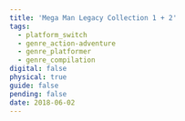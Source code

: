 ```yaml
---
title: 'Mega Man Legacy Collection 1 + 2'
tags:
  - platform_switch
  - genre_action-adventure
  - genre_platformer
  - genre_compilation
digital: false
physical: true
guide: false
pending: false
date: 2018-06-02
---
```


